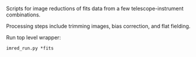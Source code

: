 Scripts for image reductions of fits data from a few telescope-instrument combinations.

Processing steps include trimming images, bias correction, and flat fielding.

Run top level wrapper:

`imred_run.py *fits`
